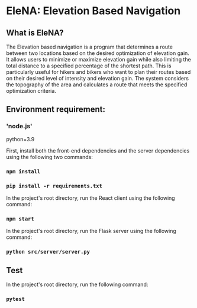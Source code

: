 # EleNA: Elevation Based Navigation

## What is EleNA?
The Elevation based navigation is a program that determines a route between two locations based on the desired optimization of elevation gain. It allows users to minimize or maximize elevation gain while also limiting the total distance to a specified percentage of the shortest path. This is particularly useful for hikers and bikers who want to plan their routes based on their desired level of intensity and elevation gain. The system considers the topography of the area and calculates a route that meets the specified optimization criteria.

## Environment requirement:
### 'node.js'
python=3.9

First, install both the front-end dependencies and the server dependencies using the following two commands:

### `npm install`
### `pip install -r requirements.txt`

In the project's root directory, run the React client using the following command:

### `npm start`

In the project's root directory, run the Flask server using the following command:

### `python src/server/server.py`

## Test

In the project's root directory, run the following command:

### `pytest`

